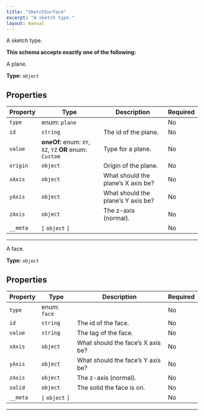 ```yaml
---
title: "SketchSurface"
excerpt: "A sketch type."
layout: manual
---
```


A sketch type.






**This schema accepts exactly one of the following:**

A plane.



**Type:** `object`





## Properties

| Property | Type | Description | Required |
|----------|------|-------------|----------|
| `type` |enum: `plane`|  | No |
| `id` |`string`| The id of the plane. | No |
| `value` |**oneOf:** enum: `XY`, `XZ`, `YZ` **OR** enum: `Custom`| Type for a plane. | No |
| `origin` |`object`| Origin of the plane. | No |
| `xAxis` |`object`| What should the plane’s X axis be? | No |
| `yAxis` |`object`| What should the plane’s Y axis be? | No |
| `zAxis` |`object`| The z-axis (normal). | No |
| `__meta` |`[` `object` `]`|  | No |


----
A face.



**Type:** `object`





## Properties

| Property | Type | Description | Required |
|----------|------|-------------|----------|
| `type` |enum: `face`|  | No |
| `id` |`string`| The id of the face. | No |
| `value` |`string`| The tag of the face. | No |
| `xAxis` |`object`| What should the face’s X axis be? | No |
| `yAxis` |`object`| What should the face’s Y axis be? | No |
| `zAxis` |`object`| The z-axis (normal). | No |
| `solid` |`object`| The solid the face is on. | No |
| `__meta` |`[` `object` `]`|  | No |


----




